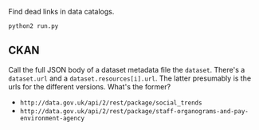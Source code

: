 Find dead links in data catalogs.

    python2 run.py

## CKAN
Call the full JSON body of a dataset metadata file the `dataset`.
There's a `dataset.url` and a `dataset.resources[i].url`.
The latter presumably is the urls for the different versions.
What's the former?

* `http://data.gov.uk/api/2/rest/package/social_trends`
* `http://data.gov.uk/api/2/rest/package/staff-organograms-and-pay-environment-agency`
